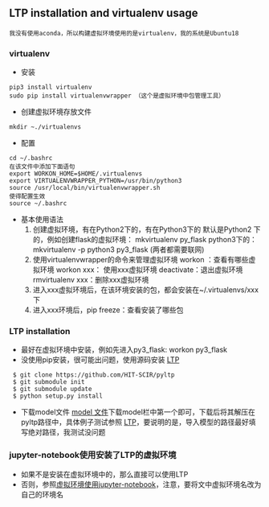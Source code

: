 ## LTP installation and virtualenv usage
    我没有使用aconda，所以构建虚拟环境使用的是virtualenv，我的系统是Ubuntu18
### virtualenv 
* 安装
```
pip3 install virtualenv   
sudo pip install virtualenvwrapper （这个是虚拟环境中包管理工具）
```
* 创建虚拟环境存放文件
```
mkdir ~./virtualenvs
```
* 配置 
```
cd ~/.bashrc
在该文件中添加下面语句
export WORKON_HOME=$HOME/.virtualenvs
export VIRTUALENVWRAPPER_PYTHON=/usr/bin/python3
source /usr/local/bin/virtualenvwrapper.sh
使得配置生效
source ~/.bashrc
```
* 基本使用语法
    1. 创建虚拟环境，有在Python2下的，有在Python3下的
	默认是Python2 下的，例如创建flask的虚拟环境： mkvirtualenv py_flask
	python3下的： mkvirtualenv -p python3 py3_flask (两者都需要联网)
    2. 使用virtualenvwrapper的命令来管理虚拟环境
	workon ：查看有哪些虚拟环境
	workon  xxx： 使用xxx虚拟环境
	deactivate：退出虚拟环境
	rmvirtualenv xxx：删除xxx虚拟环境
    3. 进入xxx虚拟环境后，在该环境安装的包，都会安装在~/.virtualenvs/xxx下
    4. 进入xxx环境后，pip freeze：查看安装了哪些包

### LTP installation
* 最好在虚拟环境中安装，例如先进入py3_flask: workon py3_flask
* 没使用pip安装，很可能出问题，使用源码安装
[LTP](https://github.com/HIT-SCIR/pyltp)
```
 $ git clone https://github.com/HIT-SCIR/pyltp
 $ git submodule init
 $ git submodule update
 $ python setup.py install
```
* 下载model文件
[model 文件](http://ltp.ai/download.html)下载model栏中第一个即可，下载后将其解压在pyltp路径中，具体例子测试参照
[LTP](https://github.com/HIT-SCIR/pyltp)，要说明的是，导入模型的路径最好填写绝对路径，我测试没问题
### jupyter-notebook使用安装了LTP的虚拟环境
* 如果不是安装在虚拟环境中的，那么直接可以使用LTP
* 否则，参照[虚拟环境使用jupyter-notebook](http://umi101108.com/2017/09/26/%E4%BD%BF%E7%94%A8%E7%89%B9%E5%AE%9A%E8%99%9A%E6%8B%9F%E7%8E%AF%E5%A2%83virtualenv-%E8%BF%90%E8%A1%8CJupyter-Notebook/)，注意，要将文中虚拟环境名改为自己的环境名

